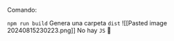 Comando:

`npm run build`
Genera una carpeta `dist` 
![[Pasted image 20240815230223.png]]
No hay `JS`
🚀

